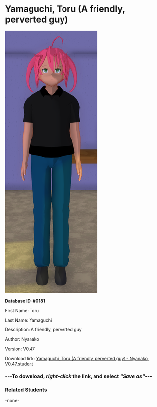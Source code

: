 # Yamaguchi, Toru (A friendly, perverted guy)

<img src="../../Files/Images/Yamaguchi, Toru (A friendly, perverted guy).png" title="Yamaguchi, Toru (A friendly, perverted guy) - Nyanako, V0.47">

**Database ID: #0181**

First Name: Toru

Last Name: Yamaguchi

Description: A friendly, perverted guy

Author: Nyanako

Version: V0.47

Download link: <a href="https://raw.githubusercontent.com/Arbiter1223/Daigaku-Gurashi-Custom-Students/master/Files/Student%20Files/Yamaguchi%2C%20Toru%20(A%20friendly%2C%20perverted%20guy)%20-%20Nyanako%2C%20V0.47.student">Yamaguchi, Toru (A friendly, perverted guy) - Nyanako, V0.47.student</a>

### ---**To download, _right-click_ the link, and select _"Save as"_**---

### Related Students

-none-
